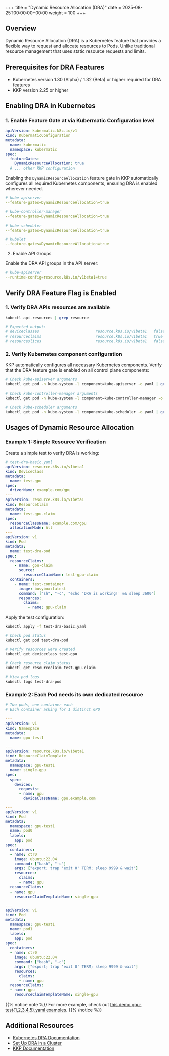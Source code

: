 
+++
title = "Dynamic Resource Allocation (DRA)"
date = 2025-08-25T00:00:00+00:00
weight = 100
+++



## Overview

Dynamic Resource Allocation (DRA) is a Kubernetes feature that provides a flexible way to request and allocate resources to Pods. Unlike traditional resource management that uses static resource requests and limits.


## Prerequisites for DRA Features

- Kubernetes version 1.30 (Alpha) / 1.32 (Beta) or higher required for DRA features
- KKP version 2.25 or higher

## Enabling DRA in Kubernetes

### 1. Enable Feature Gate at via Kubermatic Configuration level

```yaml
apiVersion: kubermatic.k8c.io/v1
kind: KubermaticConfiguration
metadata:
  name: kubermatic
  namespace: kubermatic
spec:
  featureGates:
    DynamicResourceAllocation: true
  # ... other KKP configuration
```

Enabling the `DynamicResourceAllocation` feature gate in KKP automatically configures all required Kubernetes components, ensuring DRA is enabled wherever needed.

```yaml
# kube-apiserver
--feature-gates=DynamicResourceAllocation=true

# kube-controller-manager
--feature-gates=DynamicResourceAllocation=true

# kube-scheduler
--feature-gates=DynamicResourceAllocation=true

# kubelet
--feature-gates=DynamicResourceAllocation=true
```

2. Enable API Groups

Enable the DRA API groups in the API server:

```yaml
# kube-apiserver
--runtime-config=resource.k8s.io/v1beta1=true
```

## Verify DRA Feature Flag is Enabled

### 1. Verify DRA APIs resources are available

```bash
kubectl api-resources | grep resource

# Expected output:
# deviceclasses                         resource.k8s.io/v1beta1   false        DeviceClass
# resourceclaims                        resource.k8s.io/v1beta1   true         ResourceClaim
# resourceslices                        resource.k8s.io/v1beta1   false        ResourceSlice
```


### 2. Verify Kubernetes component configuration

KKP automatically configures all necessary Kubernetes components. Verify that the DRA feature gate is enabled on all control plane components:

```bash
# Check kube-apiserver arguments
kubectl get pod -n kube-system -l component=kube-apiserver -o yaml | grep "DynamicResourceAllocation"

# Check kube-controller-manager arguments  
kubectl get pod -n kube-system -l component=kube-controller-manager -o yaml | grep "DynamicResourceAllocation"

# Check kube-scheduler arguments
kubectl get pod -n kube-system -l component=kube-scheduler -o yaml | grep "DynamicResourceAllocation"
```


## Usages of Dynamic Resource Allocation

### Example 1: Simple Resource Verification

Create a simple test to verify DRA is working:

```yaml
# test-dra-basic.yaml
apiVersion: resource.k8s.io/v1beta1
kind: DeviceClass
metadata:
  name: test-gpu
spec:
  driverName: example.com/gpu
---
apiVersion: resource.k8s.io/v1beta1
kind: ResourceClaim
metadata:
  name: test-gpu-claim
spec:
  resourceClassName: example.com/gpu
  allocationMode: All
---
apiVersion: v1
kind: Pod
metadata:
  name: test-dra-pod
spec:
  resourceClaims:
    - name: gpu-claim
      source:
        resourceClaimName: test-gpu-claim
  containers:
    - name: test-container
      image: busybox:latest
      command: ["sh", "-c", "echo 'DRA is working!' && sleep 3600"]
      resources:
        claims:
          - name: gpu-claim
```

Apply the test configuration:

```bash
kubectl apply -f test-dra-basic.yaml

# Check pod status
kubectl get pod test-dra-pod

# Verify resources were created
kubectl get deviceclass test-gpu

# Check resource claim status
kubectl get resourceclaim test-gpu-claim

# View pod logs
kubectl logs test-dra-pod
```


### Example 2: Each Pod needs its own dedicated resource

```yaml
# Two pods, one container each
# Each container asking for 1 distinct GPU

---
apiVersion: v1
kind: Namespace
metadata:
  name: gpu-test1

---
apiVersion: resource.k8s.io/v1beta1
kind: ResourceClaimTemplate
metadata:
  namespace: gpu-test1
  name: single-gpu
spec:
  spec:
    devices:
      requests:
      - name: gpu
        deviceClassName: gpu.example.com

---
apiVersion: v1
kind: Pod
metadata:
  namespace: gpu-test1
  name: pod0
  labels:
    app: pod
spec:
  containers:
  - name: ctr0
    image: ubuntu:22.04
    command: ["bash", "-c"]
    args: ["export; trap 'exit 0' TERM; sleep 9999 & wait"]
    resources:
      claims:
      - name: gpu
  resourceClaims:
  - name: gpu
    resourceClaimTemplateName: single-gpu

---
apiVersion: v1
kind: Pod
metadata:
  namespace: gpu-test1
  name: pod1
  labels:
    app: pod
spec:
  containers:
  - name: ctr0
    image: ubuntu:22.04
    command: ["bash", "-c"]
    args: ["export; trap 'exit 0' TERM; sleep 9999 & wait"]
    resources:
      claims:
      - name: gpu
  resourceClaims:
  - name: gpu
    resourceClaimTemplateName: single-gpu

```

{{% notice note %}}
For more example, check out [this demo gpu-test{1,2,3,4,5}.yaml examples](https://github.com/kubernetes-sigs/dra-example-driver/tree/main/demo).
{{% /notice %}}


## Additional Resources

- [Kubernetes DRA Documentation](https://kubernetes.io/docs/concepts/scheduling-eviction/dynamic-resource-allocation/)
- [Set Up DRA in a Cluster](https://kubernetes.io/docs/tasks/configure-pod-container/assign-resources/set-up-dra-cluster/)
- [KKP Documentation](https://docs.kubermatic.com/)
